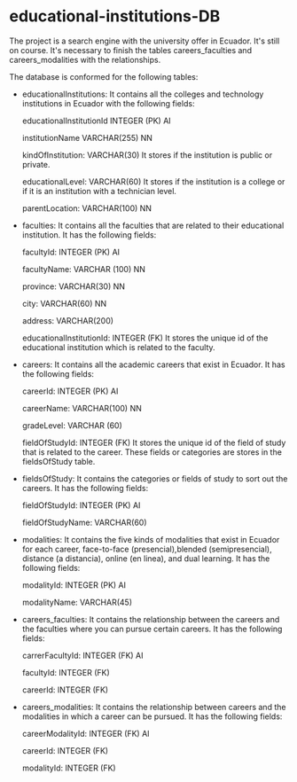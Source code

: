 # educational-institutions-DB

The project is a search engine with the university offer in Ecuador. It's still on course. It's necessary to finish the tables careers_faculties and careers_modalities with the relationships.

The database is conformed for the following tables:

- educationalInstitutions: It contains all the colleges and technology institutions in Ecuador with the following fields:

  educationalInstitutionId INTEGER (PK) AI

  institutionName VARCHAR(255) NN

  kindOfInstitution: VARCHAR(30) It stores if the institution is public or private.

  educationalLevel: VARCHAR(60) It stores if the institution is a college or if it is an institution with a technician level.

   parentLocation: VARCHAR(100) NN

- faculties: It contains all the faculties that are related to their educational institution. It has the following fields:

  facultyId: INTEGER (PK) AI
  
  facultyName: VARCHAR (100) NN
  
  province: VARCHAR(30) NN
  
  city: VARCHAR(60) NN
  
  address: VARCHAR(200)
  
  educationalInstitutionId: INTEGER (FK) It stores the unique id of the educational institution which is related to the faculty.

- careers: It contains all the academic careers that exist in Ecuador. It has the following fields:

    careerId: INTEGER (PK) AI

    careerName: VARCHAR(100) NN

    gradeLevel: VARCHAR (60)

    fieldOfStudyId: INTEGER (FK) It stores the unique id of the field of study that is related to the career. These fields or categories are stores in the fieldsOfStudy table.


- fieldsOfStudy: It contains the categories or fields of study to sort out the careers. It has the following fields:

  fieldOfStudyId: INTEGER (PK) AI

  fieldOfStudyName: VARCHAR(60)


- modalities: It contains the five kinds of modalities that exist in Ecuador for each career, face-to-face (presencial),blended (semipresencial), distance (a distancia), online (en linea), and dual learning. It has the following fields:

  modalityId: INTEGER (PK) AI

  modalityName: VARCHAR(45)

- careers_faculties: It contains the relationship between the careers and the faculties where you can pursue certain careers. It has the following fields:

  carrerFacultyId: INTEGER (FK) AI

  facultyId: INTEGER (FK)

  careerId: INTEGER (FK)

- careers_modalities: It contains the relationship between careers and the modalities in which a career can be pursued. It has the following fields:
  
  careerModalityId: INTEGER (FK) AI
  
  careerId: INTEGER (FK)
  
  modalityId: INTEGER (FK)
